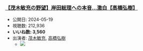 ### [【茂木敏充の野望】岸田総理への本音…激白【高橋弘樹】](https://www.youtube.com/watch?v=Jmg9ypIqJOM)
-   公開日: 2024-05-19
-   視聴数: 212,936
-   **いいね数: 3,560**
-   出演者: [茂木敏充](/rehacq_fan/people/茂木敏充 "wikilink"), [高橋弘樹](/rehacq_fan/people/高橋弘樹 "wikilink")
    - [![](https://img.youtube.com/vi/Jmg9ypIqJOM/hqdefault.jpg)](https://www.youtube.com/watch?v=Jmg9ypIqJOM)

